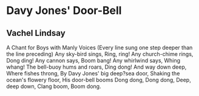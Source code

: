 # Davy Jones' Door-Bell
## Vachel Lindsay
A Chant for Boys with Manly Voices
(Every line sung one step deeper than the line preceding)
Any sky-bird sings,
Ring, ring!
Any church-chime rings,
Dong ding!
Any cannon says,
Boom bang!
Any whirlwind says,
Whing whang!
The bell-buoy hums and roars,
Ding dong!
And way down deep,
Where fishes throng,
By Davy Jones' big deep?sea door,
Shaking the ocean's flowery floor,
His door-bell booms
Dong dong,
Dong dong,
Deep, deep down,
Clang boom,
Boom dong.
